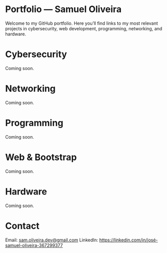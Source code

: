 # Portfolio — Samuel Oliveira

Welcome to my GitHub portfolio. Here you’ll find links to my most relevant projects in cybersecurity, web development, programming, networking, and hardware.

# Cybersecurity

Coming soon.

# Networking

Coming soon.

# Programming

Coming soon.

# Web & Bootstrap

Coming soon.

# Hardware

Coming soon.

# Contact

Email: sam.oliveira.dev@gmail.com
LinkedIn: https://linkedin.com/in/josé-samuel-oliveira-367299377

